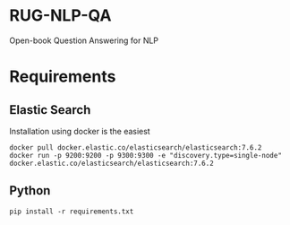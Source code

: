 # RUG-NLP-QA
Open-book Question Answering for NLP


# Requirements
## Elastic Search
Installation using docker is the easiest
```
docker pull docker.elastic.co/elasticsearch/elasticsearch:7.6.2
docker run -p 9200:9200 -p 9300:9300 -e "discovery.type=single-node" docker.elastic.co/elasticsearch/elasticsearch:7.6.2
```
## Python
```
pip install -r requirements.txt
```